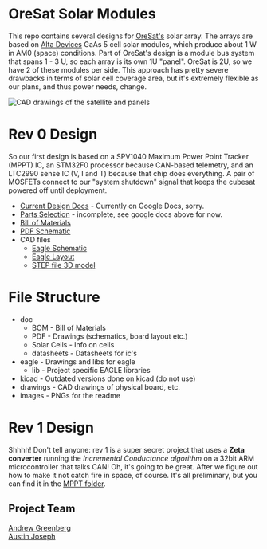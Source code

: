 # OreSat Solar Modules

This repo contains several designs for [OreSat's](oresat.org) solar array. The arrays are based on [Alta Devices](https://http://www.altadevices.com/) GaAs 5 cell solar modules, which produce about 1 W in AM0 (space) conditions. Part of OreSat's design is a module bus system that spans 1 - 3 U, so each array is its own 1U "panel". OreSat is 2U, so we have 2 of these modules per side. This approach has pretty severe drawbacks in terms of solar cell coverage area, but it's extremely flexible as our plans, and thus power needs, change. 

![CAD drawings of the satellite and panels](https://github.com/oresat/solar/blob/master/images/oresat-solar-modules.png)

# Rev 0 Design

So our first design is based on a SPV1040 Maximum Power Point Tracker (MPPT) IC, an STM32F0 processor because CAN-based telemetry, and an LTC2990 sense IC (V, I and T) because that chip does everything. A pair of MOSFETs connect to our "system shutdown" signal that keeps the cubesat powered off until deployment.

- [Current Design Docs](https://docs.google.com/document/d/12vTM7Nvca8MzUQj_UqHETxqTQUYI2aZk1vTmDey_-34/edit?usp=sharing) - Currently on Google Docs, sorry.
- [Parts Selection](https://github.com/oresat/solar/blob/master/Parts_Selection.md) - incomplete, see google docs above for now.
- [Bill of Materials](https://github.com/oresat/solar/blob/master/doc/BOM/Rev1_BOM.ods)
- [PDF Schematic](https://github.com/oresat/solar/blob/master/drawings/1u_panel_schematic.pdf)
- CAD files
   - [Eagle Schematic](https://github.com/oresat/solar/blob/master/eagle/1u_panel.sch)
   - [Eagle Layout](https://github.com/oresat/solar/blob/master/eagle/1u_panel.brd)
   - [STEP file 3D model](https://github.com/oresat/solar/blob/master/drawings/solar-module.step)

# File Structure

- doc
  - BOM - Bill of Materials
  - PDF - Drawings (schematics, board layout etc.)
  - Solar Cells - Info on cells
  - datasheets - Datasheets for ic's
- eagle - Drawings and libs for eagle
  - lib - Project specific EAGLE libraries
- kicad - Outdated versions done on kicad (do not use)
- drawings - CAD drawings of physical board, etc.
- images - PNGs for the readme

# Rev 1 Design

Shhhh! Don't tell anyone: rev 1 is a super secret project that uses a  **Zeta converter** running the *Incremental Conductance algorithm* on a 32bit ARM microcontroller that talks CAN! Oh, it's going to be great. After we figure out how to make it not catch fire in space, of course. It's all preliminary, but you can find it in the [MPPT folder](https://github.com/oresat/solar/tree/master/MPPT).

## Project Team
  [Andrew Greenberg](https://github.com/andrewgreenberg)  
  [Austin Joseph](https://github.com/austinjoseph)



